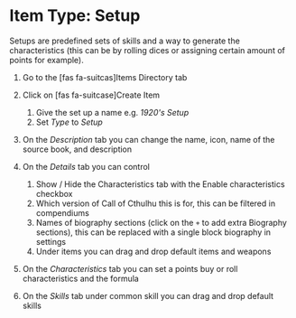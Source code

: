 # Item Type: Setup

Setups are predefined sets of skills and a way to generate the characteristics (this can be by rolling dices or assigning certain amount of points for example).

1. Go to the [fas fa-suitcas]Items Directory tab
2. Click on [fas fa-suitcase]Create Item

   1. Give the set up a name e.g. _1920's Setup_
   2. Set _Type_ to _Setup_

3. On the _Description_ tab you can change the name, icon, name of the source book, and description
4. On the _Details_ tab you can control

   1. Show / Hide the Characteristics tab with the Enable characteristics checkbox
   2. Which version of Call of Cthulhu this is for, this can be filtered in compendiums
   3. Names of biography sections (click on the `+` to add extra Biography sections), this can be replaced with a single block biography in settings
   4. Under items you can drag and drop default items and weapons

5. On the _Characteristics_ tab you can set a points buy or roll characteristics and the formula
6. On the _Skills_ tab under common skill you can drag and drop default skills

